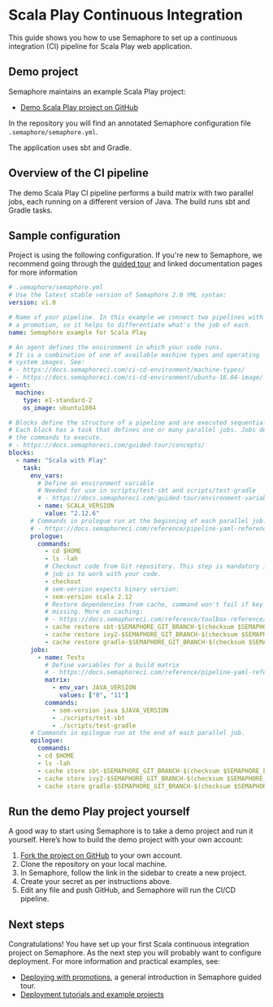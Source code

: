 # Scala Play Continuous Integration

This guide shows you how to use Semaphore to set up a continuous integration
(CI) pipeline for Scala Play web application.

## Demo project

Semaphore maintains an example Scala Play project:

- [Demo Scala Play project on GitHub][demo-project]

In the repository you will find an annotated Semaphore configuration file
`.semaphore/semaphore.yml`.

The application uses sbt and Gradle.

## Overview of the CI pipeline

The demo Scala Play CI pipeline performs a build matrix with two parallel jobs,
each running on a different version of Java. The build runs sbt and Gradle
tasks.

## Sample configuration

Project is using the following configuration. If you're new to Semaphore, we
recommend going through the [guided tour][guided-tour] and linked documentation
pages for more information

``` yaml
# .semaphore/semaphore.yml
# Use the latest stable version of Semaphore 2.0 YML syntax:
version: v1.0

# Name of your pipeline. In this example we connect two pipelines with
# a promotion, so it helps to differentiate what's the job of each.
name: Semaphore example for Scala Play

# An agent defines the environment in which your code runs.
# It is a combination of one of available machine types and operating
# system images. See:
# - https://docs.semaphoreci.com/ci-cd-environment/machine-types/
# - https://docs.semaphoreci.com/ci-cd-environment/ubuntu-18.04-image/
agent:
  machine:
    type: e1-standard-2
    os_image: ubuntu1804

# Blocks define the structure of a pipeline and are executed sequentially.
# Each block has a task that defines one or many parallel jobs. Jobs define
# the commands to execute.
# - https://docs.semaphoreci.com/guided-tour/concepts/
blocks:
  - name: "Scala with Play"
    task:
      env_vars:
        # Define an environment variable
        # Needed for use in scripts/test-sbt and scripts/test-gradle
        # - https://docs.semaphoreci.com/guided-tour/environment-variables-and-secrets/
        - name: SCALA_VERSION
          value: "2.12.6"
      # Commands in prologue run at the beginning of each parallel job.
      # - https://docs.semaphoreci.com/reference/pipeline-yaml-reference/
      prologue:
        commands:
          - cd $HOME
          - ls -lah
          # Checkout code from Git repository. This step is mandatory if the
          # job is to work with your code.
          - checkout
          # sem-version expects binary version:
          - sem-version scala 2.12
          # Restore dependencies from cache, command won't fail if key is
          # missing. More on caching:
          # - https://docs.semaphoreci.com/reference/toolbox-reference/#cache
          - cache restore sbt-$SEMAPHORE_GIT_BRANCH-$(checksum $SEMAPHORE_PROJECT_NAME/build.sbt),sbt-$SEMAPHORE_GIT_BRANCH,sbt-master
          - cache restore ivy2-$SEMAPHORE_GIT_BRANCH-$(checksum $SEMAPHORE_PROJECT_NAME/build.sbt),ivy2-$SEMAPHORE_GIT_BRANCH,ivy2-master
          - cache restore gradle-$SEMAPHORE_GIT_BRANCH-$(checksum $SEMAPHORE_PROJECT_NAME/build.sbt),gradle-$SEMAPHORE_GIT_BRANCH,gradle-master
      jobs:
        - name: Tests
          # Define variables for a build matrix
          # - https://docs.semaphoreci.com/reference/pipeline-yaml-reference/#matrix
          matrix:
            - env_var: JAVA_VERSION
              values: ["8", "11"]
          commands:
            - sem-version java $JAVA_VERSION
            - ./scripts/test-sbt
            - ./scripts/test-gradle
      # Commands in epilogue run at the end of each parallel job.
      epilogue:
        commands:
        - cd $HOME
        - ls -lah
        - cache store sbt-$SEMAPHORE_GIT_BRANCH-$(checksum $SEMAPHORE_PROJECT_NAME/build.sbt) .sbt
        - cache store ivy2-$SEMAPHORE_GIT_BRANCH-$(checksum $SEMAPHORE_PROJECT_NAME/build.sbt) .ivy2/cache
        - cache store gradle-$SEMAPHORE_GIT_BRANCH-$(checksum $SEMAPHORE_PROJECT_NAME/build.sbt) .gradle/caches
```

## Run the demo Play project yourself

A good way to start using Semaphore is to take a demo project and run it
yourself. Here’s how to build the demo project with your own account:

1. [Fork the project on GitHub][demo-project] to your own account.
2. Clone the repository on your local machine.
3. In Semaphore, follow the link in the sidebar to create a new project.
4. Create your secret as per instructions above.
5. Edit any file and push GitHub, and Semaphore will run the CI/CD pipeline.

## Next steps

Congratulations! You have set up your first Scala continuous integration
project on Semaphore. As the next step you will probably want to configure
deployment. For more information and practical examples, see:

- [Deploying with promotions][promotions], a general introduction in Semaphore
  guided tour.
- [Deployment tutorials and example projects][deployment-tutorials]

[demo-project]: https://github.com/semaphoreci-demos/semaphore-demo-scala-play
[guided-tour]: https://docs.semaphoreci.com/guided-tour/getting-started/
[promotions]: https://docs.semaphoreci.com/guided-tour/deploying-with-promotions/
[deployment-tutorials]: https://docs.semaphoreci.com/examples/tutorials-and-example-projects/#deployment
